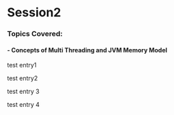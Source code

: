# Session2

### **Topics Covered:**

#### - Concepts of Multi Threading and JVM Memory Model

test entry1

test entry2 

test entry 3

test entry 4
